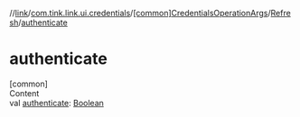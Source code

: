 //[link](../../../index.md)/[com.tink.link.ui.credentials](../../index.md)/[[common]CredentialsOperationArgs](../index.md)/[Refresh](index.md)/[authenticate](authenticate.md)



# authenticate  
[common]  
Content  
val [authenticate](authenticate.md): [Boolean](https://kotlinlang.org/api/latest/jvm/stdlib/kotlin/-boolean/index.html)  



